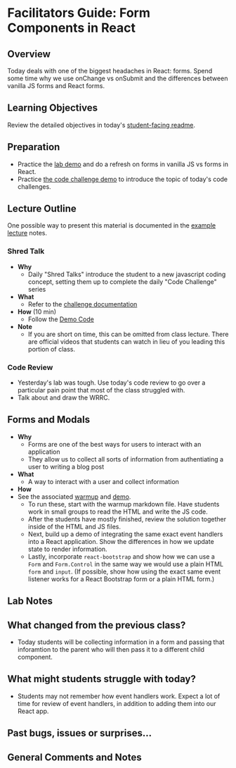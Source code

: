 # Facilitators Guide: Form Components in React

## Overview

Today deals with one of the biggest headaches in React: forms. Spend some time why we use onChange vs onSubmit and the differences between vanilla JS forms and React forms.

## Learning Objectives

Review the detailed objectives in today's [student-facing readme](../README.md).

## Preparation

- Practice the [lab demo](../demo) and do a refresh on forms in vanilla JS vs forms in React.
- Practice [the code challenge demo](../challenges/DEMO.md) to introduce the topic of today's code challenges.

## Lecture Outline

One possible way to present this material is documented in the [example lecture](./LECTURE-EXAMPLE.md) notes.

### Shred Talk

- **Why**
  - Daily "Shred Talks" introduce the student to a new javascript coding concept, setting them up to complete the daily "Code Challenge" series
- **What**
  - Refer to the [challenge documentation](../challenges/README.md)
- **How** (10 min)
  - Follow the [Demo Code](../challenges/DEMO.md)
- **Note**
  - If you are short on time, this can be omitted from class lecture. There are official videos that students can watch in lieu of you leading this portion of class.

### Code Review

- Yesterday's lab was tough. Use today's code review to go over a particular pain point that most of the class struggled with.
- Talk about and draw the WRRC.

## Forms and Modals

- **Why**
  - Forms are one of the best ways for users to interact with an application
  - They allow us to collect all sorts of information from authentiating a user to writing a blog post
- **What**
  - A way to interact with a user and collect information
- **How**
- See the associated [warmup](../demo/forms-warmup) and [demo](../demo/forms-demo).
  - To run these, start with the warmup markdown file. Have students work in small groups to read the HTML and write the JS code.
  - After the students have mostly finished, review the solution together inside of the HTML and JS files.
  - Next, build up a demo of integrating the same exact event handlers into a React application. Show the differences in how we update state to render information.
  - Lastly, incorporate `react-bootstrap` and show how we can use a `Form` and `Form.Control` in the same way we would use a plain HTML `form` and `input`. (If possible, show how using the exact same event listener works for a React Bootstrap form or a plain HTML form.)

## Lab Notes

## What changed from the previous class?

- Today students will be collecting information in a form and passing that inforamtion to the parent who will then pass it to a different child component. 

## What might students struggle with today?

- Students may not remember how event handlers work. Expect a lot of time for review of event handlers, in addition to adding them into our React app.

## Past bugs, issues or surprises...

## General Comments and Notes
